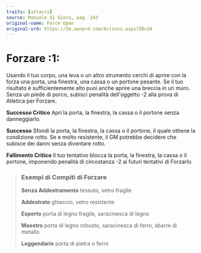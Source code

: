 ```yaml
---
traits: [attacco]
source: Manuale di Gioco, pag. 243
original-name: Force Open
original-srd: https://2e.aonprd.com/Actions.aspx?ID=34
---
```


# Forzare :1:

Usando il tuo corpo, una leva o un altro strumento cerchi di aprire con la forza
una porta, una finestra, una cassa o un portone pesante. Se il tuo risultato è
sufficientemente alto puoi anche aprire una breccia in un muro. Senza un piede
di porco, subisci penalità dell'oggetto -2 alla prova di Atletica per Forzare.

**Successo Critico** Apri la porta, la finestra, la cassa o il portone senza
danneggiarlo.

**Successo** Sfondi la porta, la finestra, la cassa o il portone, il quale
ottiene la condizione rotto. Se e molto resistente, il GM potrebbe decidere che
subisce dei danni senza diventare rotto.

**Fallimento Critico** Il tuo tentativo blocca la porta, la finestra, la cassa o
il portone, imponendo penalità di circostanza -2 ai futuri tentativi di
Forzarlo.

> ### Esempi di Compiti di Forzare
>
> **Senza Addestramento** tessuto, vetro fragile
>
> **Addestrato** ghiaccio, vetro resistente
>
> **Esperto** porta di legno fragile, saracinesca di legno
>
> **Maestro** porta di legno robusto, saracinesca di ferro, sbarre di metallo
>
> **Leggendario** porta di pietra o ferro
